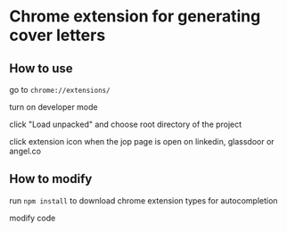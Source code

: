 # Chrome extension for generating cover letters


## How to use

go to `chrome://extensions/`

turn on developer mode

click "Load unpacked" and choose root directory of the project

click extension icon when the jop page is open on linkedin, glassdoor or angel.co

## How to modify

run `npm install` to download chrome extension types for autocompletion

modify code
